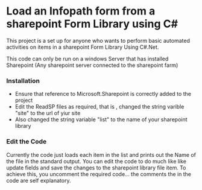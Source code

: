 ﻿# Load an Infopath form from a sharepoint Form Library using C#

This project is a set up for anyone who wants to perform basic automated activities on items in a sharepoint Form Library Using C#.Net.

This code can only be run on a windows Server that has installed Sharepoint (Any sharepoint server connected to the sharepoint farm)

### Installation
* Ensure that reference to Microsoft.Sharepoint is correctly added to the project
* Edit the ReadSP files as required, that is , changed the string varible "site" to the url of yiur site
* Also changed the string variable "list" to the name of your sharepoint library

### Edit the Code
Currently the code just loads each item in the list and prints out the Name of the file in the standard output.
You can edit the code to do much like like update fields and save the changes to the sharepoint library file item.
To achieve this, you uncomment the required code... the comments the in the code are self explanatory.
